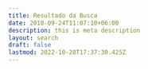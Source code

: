 ```yaml
---
title: Resultado da Busca
date: 2018-09-24T11:07:10+06:00
description: this is meta description
layout: search
draft: false
lastmod: 2022-10-28T17:37:30.425Z
---
```

